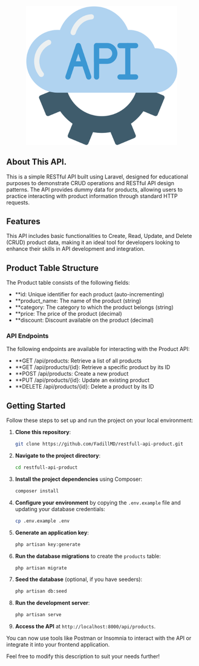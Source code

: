 <p align="center"><a href="https://laravel.com" target="_blank"><img src="https://github.com/FadillMD/restfull-api-product/blob/master/public/rest-api-logo.png" width="400" alt="Laravel Logo"></a></p>

<!-- <p align="center">
<a href="https://github.com/laravel/framework/actions"><img src="https://github.com/laravel/framework/workflows/tests/badge.svg" alt="Build Status"></a>
<a href="https://packagist.org/packages/laravel/framework"><img src="https://img.shields.io/packagist/dt/laravel/framework" alt="Total Downloads"></a>
<a href="https://packagist.org/packages/laravel/framework"><img src="https://img.shields.io/packagist/v/laravel/framework" alt="Latest Stable Version"></a>
<a href="https://packagist.org/packages/laravel/framework"><img src="https://img.shields.io/packagist/l/laravel/framework" alt="License"></a>
</p> -->

## About This API.

This is a simple RESTful API built using Laravel, designed for educational purposes to demonstrate CRUD operations and RESTful API design patterns. The API provides dummy data for products, allowing users to practice interacting with product information through standard HTTP requests.

## Features

This API includes basic functionalities to Create, Read, Update, and Delete (CRUD) product data, making it an ideal tool for developers looking to enhance their skills in API development and integration.

## Product Table Structure

The Product table consists of the following fields:

- **id: Unique identifier for each product (auto-incrementing)
- **product_name: The name of the product (string)
- **category: The category to which the product belongs (string)
- **price: The price of the product (decimal)
- **discount: Discount available on the product (decimal)

### API Endpoints

The following endpoints are available for interacting with the Product API:

- **GET /api/products: Retrieve a list of all products
- **GET /api/products/{id}: Retrieve a specific product by its ID
- **POST /api/products: Create a new product
- **PUT /api/products/{id}: Update an existing product
- **DELETE /api/products/{id}: Delete a product by its ID

## Getting Started

Follow these steps to set up and run the project on your local environment:

1. **Clone this repository**:
    ```bash
    git clone https://github.com/FadillMD/restfull-api-product.git
    ```

2. **Navigate to the project directory**:
    ```bash
    cd restfull-api-product
    ```

3. **Install the project dependencies** using Composer:
    ```bash
    composer install
    ```

4. **Configure your environment** by copying the `.env.example` file and updating your database credentials:
    ```bash
    cp .env.example .env
    ```

5. **Generate an application key**:
    ```bash
    php artisan key:generate
    ```

6. **Run the database migrations** to create the `products` table:
    ```bash
    php artisan migrate
    ```

7. **Seed the database** (optional, if you have seeders):
    ```bash
    php artisan db:seed
    ```

8. **Run the development server**:
    ```bash
    php artisan serve
    ```

9. **Access the API** at `http://localhost:8000/api/products`.

You can now use tools like Postman or Insomnia to interact with the API or integrate it into your frontend application.


Feel free to modify this description to suit your needs further!

